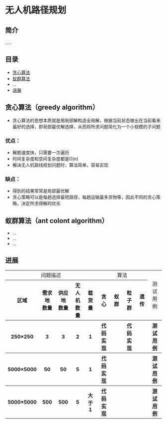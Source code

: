 # 无人机路径规划
## 简介
   .....
## 目录
- [贪心算法](https://github.com/chenyihangis/route-project#greedy-algorithm)
- [蚁群算法](https://github.com/chenyihangis/route-project#ant-colont-algorithm)
- ...
- [进展](https://github.com/chenyihangis/route-project#project-progress)
## 贪心算法（greedy algorithm）
- 贪心算法的思想本质就是用局部解构造全局解，根据当前状态做出在当前看来最好的选择，即局部最优解选择，从而将所求问题简化为一个小规模的子问题
### 优点：
- 解题速度快，只需要一次遍历
- 时间复杂度和空间复杂度都是O(n)
- 解决无人机路线规划问题时，算法简单，容易实现
### 缺点：
- 得到的结果常常是局部最优解
- 贪心策略可以是每趟选择最短路径，每趟运输最多货物等，因此不同的贪心策略，决定所求得解的优劣
## 蚁群算法（ant colont algorithm）
- ...
- ...
- ...
## 进展
<table>
	<tr>
		<td colspan="5"> <center> 问题描述 </center> </t>
		<td colspan="4"> <center> 算法 </center> </t>
		<td rowspan="2"> <center> 测试用例 </center> </t>
	</tr>
	<tr>
		<th>区域</th>
		<th>需求地<br>数量</th>
		<th>供应地<br>数量</th>
		<th>无人机<br>数量</th>
		<th>载货量</th>
		<th>贪心</th>
		<th>蚁群</th>
		<th>粒子群</th>
		<th>遗传</th>
	</tr>
	<tr>
		<th>250×250</th>
		<th>3</th>
		<th>3</th>
		<th>2</th>
		<th>1</th>
		<th><a href="https://github.com/chenyihangis/route-project/blob/master/贪心算法/代码实现1" target="-blank">代码实现</a></th>
		<th></th>
		<th><a href="https://github.com/chenyihangis/route-project/blob/master/粒子群/代码实现1" target="-blank">代码实现</a></th>
		<th></th>
		<th><a href="https://github.com/chenyihangis/route-project/blob/master/text1.md" target="-blank">测试用例</a></th>
	</tr>
	<tr>
		<th>5000×5000</th>
		<th>50</th>
		<th>50</th>
		<th>5</th>
		<th>1</th>
		<th><a href="https://github.com/chenyihangis/route-project/blob/master/贪心算法/代码实现2" target="-blank">代码实现</a></th>
		<th></th>
		<th></th>
		<th></th>
		<th><a href="https://github.com/chenyihangis/route-project/blob/master/text2.md" target="-blank">测试用例</a></th>
	</tr>
	<tr>
		<th>5000×5000</th>
		<th>500</th>
		<th>500</th>
		<th>5</th>
		<th>大于1</th>
		<th><a href="https://github.com/chenyihangis/route-project/blob/master/贪心算法/代码实现3" target="-blank">代码实现</a></th>
		<th></th>
		<th></th>
		<th></th>
		<th><a href="https://github.com/chenyihangis/route-project/blob/master/测试用例/3" target="-blank">测试用例</a></th>